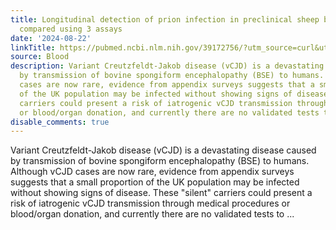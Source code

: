 ```yaml
---
title: Longitudinal detection of prion infection in preclinical sheep blood samples
  compared using 3 assays
date: '2024-08-22'
linkTitle: https://pubmed.ncbi.nlm.nih.gov/39172756/?utm_source=curl&utm_medium=rss&utm_campaign=journals&utm_content=7603509&fc=None&ff=20240823182241&v=2.18.0.post9+e462414
source: Blood
description: Variant Creutzfeldt-Jakob disease (vCJD) is a devastating disease caused
  by transmission of bovine spongiform encephalopathy (BSE) to humans. Although vCJD
  cases are now rare, evidence from appendix surveys suggests that a small proportion
  of the UK population may be infected without showing signs of disease. These "silent"
  carriers could present a risk of iatrogenic vCJD transmission through medical procedures
  or blood/organ donation, and currently there are no validated tests to ...
disable_comments: true
---
```

Variant Creutzfeldt-Jakob disease (vCJD) is a devastating disease caused by transmission of bovine spongiform encephalopathy (BSE) to humans. Although vCJD cases are now rare, evidence from appendix surveys suggests that a small proportion of the UK population may be infected without showing signs of disease. These "silent" carriers could present a risk of iatrogenic vCJD transmission through medical procedures or blood/organ donation, and currently there are no validated tests to ...